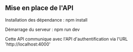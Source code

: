 ## Mise en place de l'API

Installation des dépendance : npm install

Démarrage du serveur : npm run dev

Cette API communique avec l'API d'authentification via l'URL 'http://localhost:4000'